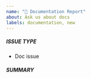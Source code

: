 ```yaml
---
name: "📝 Documentation Report"
about: Ask us about docs
labels: documentation, new
---
```


##### ISSUE TYPE

- Doc issue

##### SUMMARY

<!-- Explain the problem briefly below, add suggestions to wording or structure. -->
